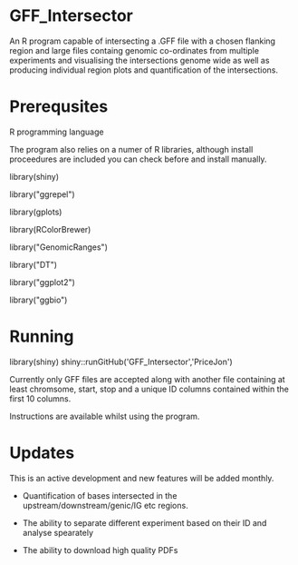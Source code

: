 # GFF_Intersector
An R program capable of intersecting a .GFF file with a chosen flanking region and large files containg genomic co-ordinates from multiple experiments and visualising the intersections genome wide as well as producing individual region plots and quantification of the intersections. 

# Prerequsites

R programming language

The program also relies on a numer of R libraries, although install proceedures are included you can check before and install manually. 

  library(shiny)

  library("ggrepel")

  library(gplots)

  library(RColorBrewer)

  library("GenomicRanges")

  library("DT")

  library("ggplot2")

  library("ggbio")


# Running

library(shiny)
shiny::runGitHub('GFF_Intersector','PriceJon')



Currently only GFF files are accepted along with another file containing at least chromsome, start, stop and a unique ID columns contained within the first 10 columns. 

Instructions are available whilst using the program. 


# Updates

This is an active development and new features will be added monthly.

- Quantification of bases intersected in the upstream/downstream/genic/IG etc regions. 

- The ability to separate different experiment based on their ID and analyse spearately

- The ability to download high quality PDFs





